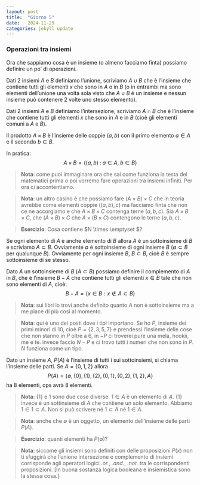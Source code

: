 ```yaml
---
layout: post
title:  "Giorno 5"
date:   2024-11-29 
categories: jekyll update
---
```

### Operazioni tra insiemi

Ora che sappiamo cosa è un insieme (o almeno facciamo finta) possiamo definire
un po’ di operazioni.

Dati 2 insiemi $A$ e $B$ definiamo l’unione, scriviamo $A \cup B$ che è l’insieme che
contiene tutti gli elementi $x$ che sono in $A$ o in $B$ (o in entrambi ma sono elementi
dell’unione una volta sola visto che $A \cup B$ è un insieme e nessun insieme può
contenere 2 volte uno stesso elemento).

Dati 2 insiemi $A$ e $B$ definiamo l’intersezione, scriviamo $A \cap B$ che è l’insieme
che contiene tutti gli elementi $x$ che sono in $A$ e in $B$ (cioè gli elementi comuni
a $A$ e $B$).

Il prodotto $A \times B$ è l’insieme delle coppie $(a, b)$ con il primo elemento $a \in A$ e
il secondo $b \in B$. 

In pratica:
$$
A \times B = \{(a, b)\;:\;a \in A,\;b \in B\}
$$

> **Nota**: come puoi immaginare ora che sai come funziona la testa dei matematici prima o poi vorremo fare operazioni tra insiemi infiniti. Per ora ci accontentiamo.

> **Nota**: un altro casino è che possiamo fare $(A \times B) \times C$ che in teoria avrebbe come elementi coppie $((a, b), c)$ ma facciamo finta che non ce ne accorgiamo e che $A \times B \times C$ contenga terne $(a, b, c)$. Sia $A \times B \times C$, che $(A \times B) \times C$ che $A \times (B \times C)$ contengono le terne $(a, b, c)$.

> **Esercizio**: Cosa contiene $N \times \emptyset $?

Se ogni elemento di $A$ è anche elemento di $B$ allora $A$ è un sottoinsieme di $B$
e scriviamo $A \subset B$. Ovviamente $\emptyset$ è sottoinsieme di ogni insieme $B$ ($\emptyset \subset B$
per qualunque $B$). Ovviamente per ogni insieme $B$, $B \subset B$, cioè $B$ è sempre
sottoinsieme di se stesso.

Dato $A$ un sottoinsieme di $B$ ($A \subset B$) possiamo definire il complemento di $A$
in $B$, che è l’insieme $B − A$ che contiene tutti gli elementi $x \in B$ tale che non
sono elementi di $A$, cioè:
$$
B − A = \{x \in B : x \not\in A \subset B\}
$$

> **Nota**: sui libri lo trovi anche definito quanto $A$ non è sottoinsieme ma a me
piace di più cosı̀ al momento.

> **Nota**: qui è uno dei posti dove i tipi importano. Se ho $P$, insieme dei primi
minori di 10, cioè $P = \{2, 3, 5, 7\}$ e prendessi l’insieme delle cose che non stanno
in $P$ oltre a 6, in $−P$ ci troverei pure una mela, hookii, me e te. invece faccio
$N − P$ e ci trovo tutti i numeri che non sono in $P$. $N$ funziona come un tipo.

Dato un insieme $A$, $P(A)$ è l’insieme di tutti i sui sottoinsiemi, si chiama
l’insieme delle parti. Se $A = \{0, 1, 2\}$ allora
$$
P(A) = \{\emptyset, \{0\}, \{1\}, \{2\}, \{0, 1\}, \{0, 2\}, \{1, 2\}, A\}
$$
ha 8 elementi, ops avrà 8 elementi.

> **Nota**: $\{1\}$ e 1 sono due cose diverse. $1 \in A$ è un elemento di $A$. $\{1\}$ invece è
un sottinsieme di $A$ che contiene un solo elemento. Abbiamo $1 \in 1 \subset A$. Non si
può scrivere né $1 \subset A$ né $1 \in A$.

> **Nota**: anche che $\emptyset$ è un oggetto, un elemento dell’insieme delle parti $P(A)$.

> **Esercizio**: quanti elementi ha $P(\emptyset)$?

> **Nota**: siccome gli insiemi sono definiti con delle proposizioni $P(x)$ non ti sfuggirà
che l’unione intersezione e complemento di insiemi corrisponde agli operatori
logici _.or._, _.and._, _.not._ tra le corrispondenti proposizioni. [In buona sostanza
logica booleana e insiemistica sono la stessa cosa.]

